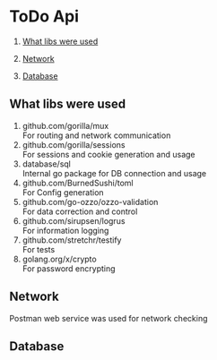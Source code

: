 # ToDo Api
1. [What libs were used](#Libs)


2. [Network](#Network)


3. [Database](#Database)

## What libs were used <a name="Libs"></a>
1. github.com/gorilla/mux<br/>
   For routing and network communication
2. github.com/gorilla/sessions<br/>
   For sessions and cookie generation and usage
3. database/sql<br/>
   Internal go package for DB connection and usage
4. github.com/BurnedSushi/toml<br/>
   For Config generation
5. github.com/go-ozzo/ozzo-validation<br/>
   For data correction and control
6. github.com/sirupsen/logrus<br/>
   For information logging
7. github.com/stretchr/testify<br/>
   For tests
8. golang.org/x/crypto<br/>
   For password encrypting

## Network<a name="Network"></a>

   Postman web service was used for network checking 

## Database<a name="Database"></a>




